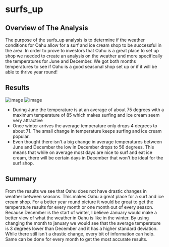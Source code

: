 # surfs_up

## Overview of The Analysis
The purpose of the surfs_up analysis is to determine if the weather conditions for Oahu allow for a surf and ice cream shop to be successful in the area. 
In order to prove to investors that Oahu is a great place to set up shop we needed to create an analysis on the weather and more specifically the temperatures for 
June and December. We got both months temperatures to see if Oahu is a good seasonal shop set up or if it will be able to thrive year round!

## Results
![image](https://user-images.githubusercontent.com/85451089/130391538-370142f2-4885-46c7-b06b-c69df7a01461.png)
![image](https://user-images.githubusercontent.com/85451089/130391564-a7d23b01-3cde-43d1-b530-ab3d2032e1bc.png)


- During June the temperature is at an average of about 75 degrees with a maximum temperature of 85 which makes surfing and ice cream seem very attractive
- Once winter arrives the average temperature only drops 4 degrees to about 71. The small change in temperature keeps surfing and ice cream popular.
- Even thought there isn't a big change in average temperatures between June and December the low in December drops to 56 degrees. This means that while on average most days are nice to surf and eat ice cream, there will be certain days in December that won't be ideal for the surf shop.

## Summary
From the results we see that Oahu does not have drastic changes in weather between seasons. This makes Oahu a great place for a surf and ice cream shop. For a better
year round picture it would be great to get the temperature results for every month or one month out of every season. Because December is the start of winter, I believe 
January would make a better view of what the weather in Oahu is like in the winter. By using changing the month to january we would see that the average temperature is 3 degrees lower than December and it has a higher standard deviation. While there still isn't a drastic change, every bit of information can help. Same can be done for every month to get the most accurate results.
